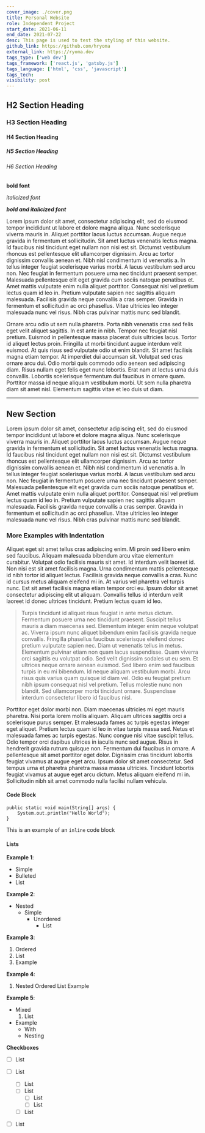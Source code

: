 ```yaml
---
cover_image: ./cover.png
title: Personal Website
role: Independent Project
start_date: 2021-06-11
end_date: 2021-07-22
desc: This page is used to test the styling of this website.
github_link: https://github.com/hryoma
external_link: https://ryoma.dev
tags_type: ['web dev']
tags_framework: ['react.js', 'gatsby.js']
tags_language: ['html', 'css', 'javascript']
tags_tech: 
visibility: post
---
```


## H2 Section Heading
### H3 Section Heading
#### H4 Section Heading
##### H5 Section Heading
###### H6 Section Heading

**bold font**

*italicized font*

***bold and italicized font***

Lorem ipsum dolor sit amet, consectetur adipiscing elit, sed do eiusmod tempor incididunt ut labore et dolore magna aliqua. Nunc scelerisque viverra mauris in. Aliquet porttitor lacus luctus accumsan. Augue neque gravida in fermentum et sollicitudin. Sit amet luctus venenatis lectus magna. Id faucibus nisl tincidunt eget nullam non nisi est sit. Dictumst vestibulum rhoncus est pellentesque elit ullamcorper dignissim. Arcu ac tortor dignissim convallis aenean et. Nibh nisl condimentum id venenatis a. In tellus integer feugiat scelerisque varius morbi. A lacus vestibulum sed arcu non. Nec feugiat in fermentum posuere urna nec tincidunt praesent semper. Malesuada pellentesque elit eget gravida cum sociis natoque penatibus et. Amet mattis vulputate enim nulla aliquet porttitor. Consequat nisl vel pretium lectus quam id leo in. Pretium vulputate sapien nec sagittis aliquam malesuada. Facilisis gravida neque convallis a cras semper. Gravida in fermentum et sollicitudin ac orci phasellus. Vitae ultricies leo integer malesuada nunc vel risus. Nibh cras pulvinar mattis nunc sed blandit.

Ornare arcu odio ut sem nulla pharetra. Porta nibh venenatis cras sed felis eget velit aliquet sagittis. In est ante in nibh. Tempor nec feugiat nisl pretium. Euismod in pellentesque massa placerat duis ultricies lacus. Tortor id aliquet lectus proin. Fringilla ut morbi tincidunt augue interdum velit euismod. At quis risus sed vulputate odio ut enim blandit. Sit amet facilisis magna etiam tempor. At imperdiet dui accumsan sit. Volutpat sed cras ornare arcu dui. Odio morbi quis commodo odio aenean sed adipiscing diam. Risus nullam eget felis eget nunc lobortis. Erat nam at lectus urna duis convallis. Lobortis scelerisque fermentum dui faucibus in ornare quam. Porttitor massa id neque aliquam vestibulum morbi. Ut sem nulla pharetra diam sit amet nisl. Elementum sagittis vitae et leo duis ut diam.

---

## New Section

Lorem ipsum dolor sit amet, consectetur adipiscing elit, sed do eiusmod tempor incididunt ut labore et dolore magna aliqua. Nunc scelerisque viverra mauris in. Aliquet porttitor lacus luctus accumsan. Augue neque gravida in fermentum et sollicitudin. Sit amet luctus venenatis lectus magna. Id faucibus nisl tincidunt eget nullam non nisi est sit. Dictumst vestibulum rhoncus est pellentesque elit ullamcorper dignissim. Arcu ac tortor dignissim convallis aenean et. Nibh nisl condimentum id venenatis a. In tellus integer feugiat scelerisque varius morbi. A lacus vestibulum sed arcu non. Nec feugiat in fermentum posuere urna nec tincidunt praesent semper. Malesuada pellentesque elit eget gravida cum sociis natoque penatibus et. Amet mattis vulputate enim nulla aliquet porttitor. Consequat nisl vel pretium lectus quam id leo in. Pretium vulputate sapien nec sagittis aliquam malesuada. Facilisis gravida neque convallis a cras semper. Gravida in fermentum et sollicitudin ac orci phasellus. Vitae ultricies leo integer malesuada nunc vel risus. Nibh cras pulvinar mattis nunc sed blandit.

### More Examples with Indentation

Aliquet eget sit amet tellus cras adipiscing enim. Mi proin sed libero enim sed faucibus. Aliquam malesuada bibendum arcu vitae elementum curabitur. Volutpat odio facilisis mauris sit amet. Id interdum velit laoreet id. Non nisi est sit amet facilisis magna. Urna condimentum mattis pellentesque id nibh tortor id aliquet lectus. Facilisis gravida neque convallis a cras. Nunc id cursus metus aliquam eleifend mi in. At varius vel pharetra vel turpis nunc. Est sit amet facilisis magna etiam tempor orci eu. Ipsum dolor sit amet consectetur adipiscing elit ut aliquam. Convallis tellus id interdum velit laoreet id donec ultrices tincidunt. Pretium lectus quam id leo.

> Turpis tincidunt id aliquet risus feugiat in ante metus dictum. Fermentum posuere urna nec tincidunt praesent. Suscipit tellus mauris a diam maecenas sed. Elementum integer enim neque volutpat ac. Viverra ipsum nunc aliquet bibendum enim facilisis gravida neque convallis. Fringilla phasellus faucibus scelerisque eleifend donec pretium vulputate sapien nec. Diam ut venenatis tellus in metus. Elementum pulvinar etiam non quam lacus suspendisse. Quam viverra orci sagittis eu volutpat odio. Sed velit dignissim sodales ut eu sem. Et ultrices neque ornare aenean euismod. Sed libero enim sed faucibus turpis in eu mi bibendum. Id neque aliquam vestibulum morbi. Arcu risus quis varius quam quisque id diam vel. Odio eu feugiat pretium nibh ipsum consequat nisl vel pretium. Tellus molestie nunc non blandit. Sed ullamcorper morbi tincidunt ornare. Suspendisse interdum consectetur libero id faucibus nisl.

Porttitor eget dolor morbi non. Diam maecenas ultricies mi eget mauris pharetra. Nisi porta lorem mollis aliquam. Aliquam ultrices sagittis orci a scelerisque purus semper. Et malesuada fames ac turpis egestas integer eget aliquet. Pretium lectus quam id leo in vitae turpis massa sed. Netus et malesuada fames ac turpis egestas. Nunc congue nisi vitae suscipit tellus. Odio tempor orci dapibus ultrices in iaculis nunc sed augue. Risus in hendrerit gravida rutrum quisque non. Fermentum dui faucibus in ornare. A pellentesque sit amet porttitor eget dolor. Dignissim cras tincidunt lobortis feugiat vivamus at augue eget arcu. Ipsum dolor sit amet consectetur. Sed tempus urna et pharetra pharetra massa massa ultricies. Tincidunt lobortis feugiat vivamus at augue eget arcu dictum. Metus aliquam eleifend mi in. Sollicitudin nibh sit amet commodo nulla facilisi nullam vehicula.

#### Code Block

```java{numberLines: true}
public static void main(String[] args) {
    System.out.println("Hello World");
}
```

This is an example of an `inline` code block

#### Lists

**Example 1**:
- Simple
- Bulleted
- List

**Example 2**:
- Nested
    - Simple
        - Unordered
            - List

**Example 3**:
1. Ordered
2. List
3. Example

**Example 4**:
1. Nested
    Ordered
        List
            Example

**Example 5**:
- Mixed
    1. List
- Example
    - With
    - Nesting

**Checkboxes**
- [ ] List
- [ ] List
    - [ ] List
    - [ ] List
        - [ ] List
        - [ ] List
    - [ ] List
- [ ] List

